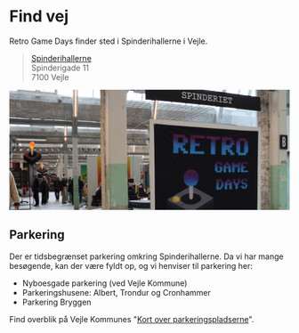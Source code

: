 <!-- BEGIN ARISE ------------------------------
Title:: "Tilmelding"

Author:: "Retro Game Days"
Description:: "Find os"
Language:: "da"
Thumbnail:: "kort-150x150.png"
Published Date:: "2025-05-02"
Modified Date:: "2025-05-02"

toc:: "false"
process_markdown:: "true"
content_header:: "false"
---- END ARISE \\ DO NOT MODIFY THIS LINE ---->

# Find vej

Retro Game Days finder sted i Spinderihallerne i Vejle.

>[Spinderihallerne](https://www.spinderihallerne.dk/find-vej/)<br>
Spinderigade 11<br>
7100 Vejle<br>

![](spinderi.jpg "Spinderihallerne") 

## Parkering
Der er tidsbegrænset parkering omkring Spinderihallerne. Da vi har mange besøgende, kan der være fyldt op, og vi henviser til parkering her:

 - Nyboesgade parkering (ved Vejle Kommune)
 - Parkeringshusene: Albert, Trondur og Cronhammer
 - Parkering Bryggen
 
 Find overblik på Vejle Kommunes "[Kort over parkeringspladserne](https://www.vejle.dk/borger/mit-liv/trafik-og-parkering/parkering/hvor-kan-jeg-parkere/)".
